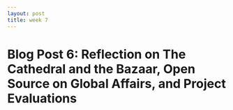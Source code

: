 ```yaml
---
layout: post
title: week 7
---
```


# Blog Post 6: Reflection on The Cathedral and the Bazaar, Open Source on Global Affairs, and Project Evaluations

